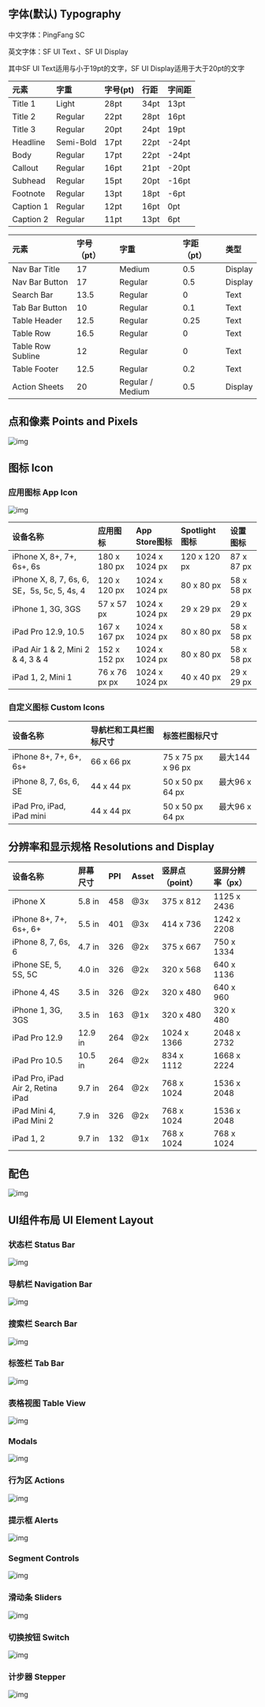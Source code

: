 
## 字体(默认) Typography

中文字体：PingFang SC

英文字体：SF UI Text 、SF UI Display

其中SF UI Text适用与小于19pt的文字，SF UI Display适用于大于20pt的文字

| 元素      | 字重      | 字号(pt) | 行距 | 字间距 |
| :-------- | :-------- | :------- | :--- | :----- |
| Title 1   | Light     | 28pt     | 34pt | 13pt   |
| Title 2   | Regular   | 22pt     | 28pt | 16pt   |
| Title 3   | Regular   | 20pt     | 24pt | 19pt   |
| Headline  | Semi-Bold | 17pt     | 22pt | -24pt  |
| Body      | Regular   | 17pt     | 22pt | -24pt  |
| Callout   | Regular   | 16pt     | 21pt | -20pt  |
| Subhead   | Regular   | 15pt     | 20pt | -16pt  |
| Footnote  | Regular   | 13pt     | 18pt | -6pt   |
| Caption 1 | Regular   | 12pt     | 16pt | 0pt    |
| Caption 2 | Regular   | 11pt     | 13pt | 6pt    |

| 元素              | 字号（pt） | 字重             | 字距（pt） | 类型    |
| :---------------- | :--------- | :--------------- | :--------- | :------ |
| Nav Bar Title     | 17         | Medium           | 0.5        | Display |
| Nav Bar Button    | 17         | Regular          | 0.5        | Display |
| Search Bar        | 13.5       | Regular          | 0          | Text    |
| Tab Bar Button    | 10         | Regular          | 0.1        | Text    |
| Table Header      | 12.5       | Regular          | 0.25       | Text    |
| Table Row         | 16.5       | Regular          | 0          | Text    |
| Table Row Subline | 12         | Regular          | 0          | Text    |
| Table Footer      | 12.5       | Regular          | 0.2        | Text    |
| Action Sheets     | 20         | Regular / Medium | 0.5        | Display |

## 点和像素 Points and Pixels

![img](https://www.uiue.com/size_uiue_files/iosPic01.jpg)

## 图标 Icon

### 应用图标 App Icon

![img](https://www.uiue.com/size_uiue_files/iosPic02.jpg)

| 设备名称                                    | 应用图标      | App Store图标  | Spotlight图标 | 设置图标   |
| :------------------------------------------ | :------------ | :------------- | :------------ | :--------- |
| iPhone X, 8+, 7+, 6s+, 6s                   | 180 x 180 px  | 1024 x 1024 px | 120 x 120 px  | 87 x 87 px |
| iPhone X, 8, 7, 6s, 6, SE，5s, 5c, 5, 4s, 4 | 120 x 120 px  | 1024 x 1024 px | 80 x 80 px    | 58 x 58 px |
| iPhone 1, 3G, 3GS                           | 57 x 57 px    | 1024 x 1024 px | 29 x 29 px    | 29 x 29 px |
| iPad Pro 12.9, 10.5                         | 167 x 167 px  | 1024 x 1024 px | 80 x 80 px    | 58 x 58 px |
| iPad Air 1 & 2, Mini 2 & 4, 3 & 4           | 152 x 152 px  | 1024 x 1024 px | 80 x 80 px    | 58 x 58 px |
| iPad 1, 2, Mini 1                           | 76 x 76 px px | 1024 x 1024 px | 40 x 40 px    | 29 x 29 px |

### 自定义图标 Custom Icons

| 设备名称                  | 导航栏和工具栏图标尺寸 | 标签栏图标尺寸                |
| :------------------------ | :--------------------- | :---------------------------- |
| iPhone 8+, 7+, 6+, 6s+    | 66 x 66 px             | 75 x 75 px　　最大144 x 96 px |
| iPhone 8, 7, 6s, 6, SE    | 44 x 44 px             | 50 x 50 px　　最大96 x 64 px  |
| iPad Pro, iPad, iPad mini | 44 x 44 px             | 50 x 50 px　　最大96 x 64 px  |

## 分辨率和显示规格 Resolutions and Display

| 设备名称                          | 屏幕尺寸 | PPI  | Asset | 竖屏点（point） | 竖屏分辨率（px） |
| :-------------------------------- | :------- | :--- | :---- | :-------------- | :--------------- |
| iPhone X                          | 5.8 in   | 458  | @3x   | 375 x 812       | 1125 x 2436      |
| iPhone 8+, 7+, 6s+, 6+            | 5.5 in   | 401  | @3x   | 414 x 736       | 1242 x 2208      |
| iPhone 8, 7, 6s, 6                | 4.7 in   | 326  | @2x   | 375 x 667       | 750 x 1334       |
| iPhone SE, 5, 5S, 5C              | 4.0 in   | 326  | @2x   | 320 x 568       | 640 x 1136       |
| iPhone 4, 4S                      | 3.5 in   | 326  | @2x   | 320 x 480       | 640 x 960        |
| iPhone 1, 3G, 3GS                 | 3.5 in   | 163  | @1x   | 320 x 480       | 320 x 480        |
| iPad Pro 12.9                     | 12.9 in  | 264  | @2x   | 1024 x 1366     | 2048 x 2732      |
| iPad Pro 10.5                     | 10.5 in  | 264  | @2x   | 834 x 1112      | 1668 x 2224      |
| iPad Pro, iPad Air 2, Retina iPad | 9.7 in   | 264  | @2x   | 768 x 1024      | 1536 x 2048      |
| iPad Mini 4, iPad Mini 2          | 7.9 in   | 326  | @2x   | 768 x 1024      | 1536 x 2048      |
| iPad 1, 2                         | 9.7 in   | 132  | @1x   | 768 x 1024      | 768 x 1024       |

## 配色

![img](https://www.uiue.com/size_uiue_files/iosPic15.jpg)

## UI组件布局 UI Element Layout

### 状态栏 Status Bar

![img](https://www.uiue.com/size_uiue_files/iosPic03.jpg)

### 导航栏 Navigation Bar

![img](https://www.uiue.com/size_uiue_files/iosPic04.jpg)

### 搜索栏 Search Bar

![img](https://www.uiue.com/size_uiue_files/iosPic05.jpg)

### 标签栏 Tab Bar

![img](https://www.uiue.com/size_uiue_files/iosPic06.jpg)

### 表格视图 Table View

![img](https://www.uiue.com/size_uiue_files/iosPic07.jpg)

### Modals

![img](https://www.uiue.com/size_uiue_files/iosPic08.jpg)

### 行为区 Actions

![img](https://www.uiue.com/size_uiue_files/iosPic09.jpg)

### 提示框 Alerts

![img](https://www.uiue.com/size_uiue_files/iosPic10.jpg)

### Segment Controls

![img](https://www.uiue.com/size_uiue_files/iosPic11.jpg)

### 滑动条 Sliders

![img](https://www.uiue.com/size_uiue_files/iosPic12.jpg)

### 切换按钮 Switch

![img](https://www.uiue.com/size_uiue_files/iosPic13.jpg)

### 计步器 Stepper

![img](https://www.uiue.com/size_uiue_files/iosPic14.jpg)



































